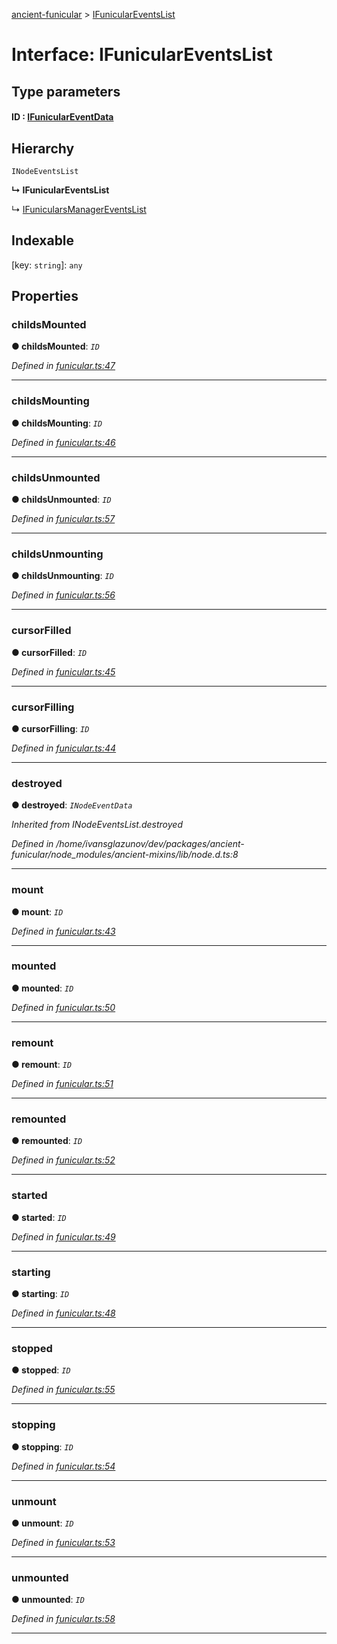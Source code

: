 [ancient-funicular](../README.md) > [IFunicularEventsList](../interfaces/ifuniculareventslist.md)



# Interface: IFunicularEventsList

## Type parameters
#### ID :  [IFunicularEventData](ifuniculareventdata.md)
## Hierarchy


 `INodeEventsList`

**↳ IFunicularEventsList**

↳  [IFunicularsManagerEventsList](ifunicularsmanagereventslist.md)










## Indexable

\[key: `string`\]:&nbsp;`any`

## Properties
<a id="childsmounted"></a>

###  childsMounted

**●  childsMounted**:  *`ID`* 

*Defined in [funicular.ts:47](https://github.com/AncientSouls/Funicular/blob/74859e0/src/lib/funicular.ts#L47)*





___

<a id="childsmounting"></a>

###  childsMounting

**●  childsMounting**:  *`ID`* 

*Defined in [funicular.ts:46](https://github.com/AncientSouls/Funicular/blob/74859e0/src/lib/funicular.ts#L46)*





___

<a id="childsunmounted"></a>

###  childsUnmounted

**●  childsUnmounted**:  *`ID`* 

*Defined in [funicular.ts:57](https://github.com/AncientSouls/Funicular/blob/74859e0/src/lib/funicular.ts#L57)*





___

<a id="childsunmounting"></a>

###  childsUnmounting

**●  childsUnmounting**:  *`ID`* 

*Defined in [funicular.ts:56](https://github.com/AncientSouls/Funicular/blob/74859e0/src/lib/funicular.ts#L56)*





___

<a id="cursorfilled"></a>

###  cursorFilled

**●  cursorFilled**:  *`ID`* 

*Defined in [funicular.ts:45](https://github.com/AncientSouls/Funicular/blob/74859e0/src/lib/funicular.ts#L45)*





___

<a id="cursorfilling"></a>

###  cursorFilling

**●  cursorFilling**:  *`ID`* 

*Defined in [funicular.ts:44](https://github.com/AncientSouls/Funicular/blob/74859e0/src/lib/funicular.ts#L44)*





___

<a id="destroyed"></a>

###  destroyed

**●  destroyed**:  *`INodeEventData`* 

*Inherited from INodeEventsList.destroyed*

*Defined in /home/ivansglazunov/dev/packages/ancient-funicular/node_modules/ancient-mixins/lib/node.d.ts:8*





___

<a id="mount"></a>

###  mount

**●  mount**:  *`ID`* 

*Defined in [funicular.ts:43](https://github.com/AncientSouls/Funicular/blob/74859e0/src/lib/funicular.ts#L43)*





___

<a id="mounted"></a>

###  mounted

**●  mounted**:  *`ID`* 

*Defined in [funicular.ts:50](https://github.com/AncientSouls/Funicular/blob/74859e0/src/lib/funicular.ts#L50)*





___

<a id="remount"></a>

###  remount

**●  remount**:  *`ID`* 

*Defined in [funicular.ts:51](https://github.com/AncientSouls/Funicular/blob/74859e0/src/lib/funicular.ts#L51)*





___

<a id="remounted"></a>

###  remounted

**●  remounted**:  *`ID`* 

*Defined in [funicular.ts:52](https://github.com/AncientSouls/Funicular/blob/74859e0/src/lib/funicular.ts#L52)*





___

<a id="started"></a>

###  started

**●  started**:  *`ID`* 

*Defined in [funicular.ts:49](https://github.com/AncientSouls/Funicular/blob/74859e0/src/lib/funicular.ts#L49)*





___

<a id="starting"></a>

###  starting

**●  starting**:  *`ID`* 

*Defined in [funicular.ts:48](https://github.com/AncientSouls/Funicular/blob/74859e0/src/lib/funicular.ts#L48)*





___

<a id="stopped"></a>

###  stopped

**●  stopped**:  *`ID`* 

*Defined in [funicular.ts:55](https://github.com/AncientSouls/Funicular/blob/74859e0/src/lib/funicular.ts#L55)*





___

<a id="stopping"></a>

###  stopping

**●  stopping**:  *`ID`* 

*Defined in [funicular.ts:54](https://github.com/AncientSouls/Funicular/blob/74859e0/src/lib/funicular.ts#L54)*





___

<a id="unmount"></a>

###  unmount

**●  unmount**:  *`ID`* 

*Defined in [funicular.ts:53](https://github.com/AncientSouls/Funicular/blob/74859e0/src/lib/funicular.ts#L53)*





___

<a id="unmounted"></a>

###  unmounted

**●  unmounted**:  *`ID`* 

*Defined in [funicular.ts:58](https://github.com/AncientSouls/Funicular/blob/74859e0/src/lib/funicular.ts#L58)*





___


